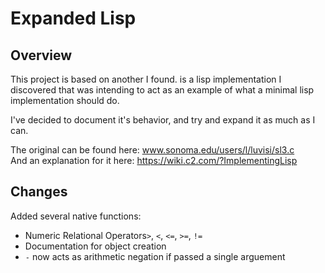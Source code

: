 # Expanded Lisp

## Overview
This project is based on another I found. is a lisp implementation I discovered that was intending to act as an example of what a minimal lisp implementation should do.

I've decided to document it's behavior, and try and expand it as much as I can.

The original can be found here: www.sonoma.edu/users/l/luvisi/sl3.c  
And an explanation for it here: https://wiki.c2.com/?ImplementingLisp

## Changes
Added several native functions:
- Numeric Relational Operators`>`, `<`, `<=`, `>=`, `!=`
- Documentation for object creation
- `-` now acts as arithmetic negation if passed a single arguement